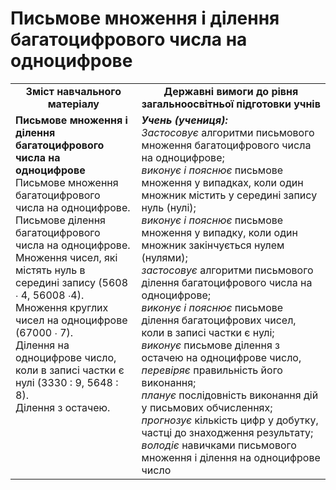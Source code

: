 # Письмове множення і ділення  багатоцифрового числа на одноцифрове
<table>
  <tr>
    <td width="40%" align="center"><b>Зміст навчального матеріалу<b></td>
    <td width="60%" align="center"><b>Державні вимоги до рівня загальноосвітньої підготовки учнів</b></td>
  </tr>
  <tr>
    <td width="40%" style="vertical-align:top !important;"><b>Письмове множення і ділення  багатоцифрового числа на одноцифрове</b><br>
Письмове множення багатоцифрового числа на одноцифрове.<br> Письмове ділення багатоцифрового числа на одноцифрове. <br>
Множення чисел, які містять нуль в середині запису   (5608 ∙ 4, 56008 ∙4).  <br>
Множення круглих чисел на одноцифрове (67000 ∙ 7).<br>
Ділення на одноцифрове число, коли в записі частки є нулі (3330 : 9, 5648 : 8).<br>
Ділення з остачею.<br></td>
    <td width="60%" style="vertical-align:top !important;"><i><b>Учень (учениця):</b></i><br>
<i>Застосовує</i> алгоритми письмового множення багатоцифрового числа на одноцифрове;<br>
<i>виконує і пояснює</i> письмове множення у випадках, коли один множник містить у середині запису нуль (нулі);<br>
<i>виконує і пояснює</i> письмове множення у випадку, коли один множник закінчується нулем (нулями);<br>
<i>застосовує</i> алгоритми письмового ділення багатоцифрового числа на одноцифрове;<br>
<i>виконує і пояснює</i> письмове ділення багатоцифрових чисел, коли в записі частки є нулі;<br>
<i>виконує</i> письмове ділення з остачею на одноцифрове число, <i>перевіряє</i> правильність його виконання;<br>
<i>планує</i> послідовність виконання дій у письмових обчисленнях;<br>
<i>прогнозує</i> кількість цифр у добутку, частці до знаходження результату;<br>
<i>володіє</i> навичками письмового множення і ділення на одноцифрове число<br></td>
  </tr>
</table>

